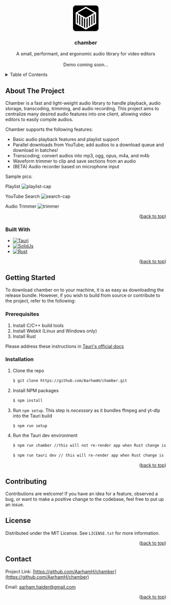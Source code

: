 <a id="readme-top"></a>
<!-- PROJECT LOGO -->
<br />
<div align="center">
  <a>
    <img src="src/assets/chamber.png" alt="Logo" width="80" height="80">
  </a>

  <h3 align="center">chamber</h3>

  <p align="center">
    A small, performant, and ergonomic audio library for video editors
    <br />
    <br />
    <a>Demo coming soon...</a>
  </p>
</div>

<!-- TABLE OF CONTENTS -->
<details>
  <summary>Table of Contents</summary>
  <ol>
    <li>
      <a href="#about-the-project">About The Project</a>
      <ul>
        <li><a href="#built-with">Built With</a></li>
      </ul>
    </li>
    <li>
      <a href="#getting-started">Getting Started</a>
      <ul>
        <li><a href="#prerequisites">Prerequisites</a></li>
        <li><a href="#installation">Installation</a></li>
      </ul>
    </li>
    <li><a href="#contributing">Contributing</a></li>
    <li><a href="#license">License</a></li>
    <li><a href="#contact">Contact</a></li>
  </ol>
</details>



<!-- ABOUT THE PROJECT -->
## About The Project

Chamber is a fast and light-weight audio library to handle playback, audio storage, transcoding, trimming, and audio recording. This project aims to centralize many desired audio features into one client, allowing video editors to easily compile audios.

Chamber supports the following features:
* Basic audio playback features and playlist support
* Parallel downloads from YouTube; add audios to a download queue and download in batches!
* Transcoding; convert audios into mp3, ogg, opus, m4a, and m4b
* Waveform trimmer to clip and save sections from an audio
* (BETA) Audio recorder based on microphone input

Sample pics:

Playlist
![playlist-cap](https://github.com/user-attachments/assets/e52c0ffb-88c6-4053-8297-c1c8ee9e0a22)

YouTube Search
![search-cap](https://github.com/user-attachments/assets/20d53c68-04a2-43d8-a669-c0b6e73dfd45)

Audio Trimmer
![trimmer](https://github.com/user-attachments/assets/41962341-092f-485a-a3fe-be83989c0f70)


<p align="right">(<a href="#readme-top">back to top</a>)</p>

### Built With
* [![Tauri][Tauri]][Tauri-url]
* [![SolidJs][SolidJs]][SolidJs-url]
* [![Rust][Rust]][Rust-url]

<p align="right">(<a href="#readme-top">back to top</a>)</p>

<!-- GETTING STARTED -->
## Getting Started
To download chamber on to your machine, it is as easy as downloading the release bundle. However, if you wish to build from source or contribute to the project, refer to the following:

### Prerequisites
1. Install C/C++ build tools
2. Install Webkit (Linux and Windows only) 
2. Install Rust

Please address these instructions in [Tauri's official docs](https://v1.tauri.app/v1/guides/getting-started/prerequisites/)

### Installation
1. Clone the repo
   ```sh
   $ git clone https://github.com/AarhamH/chamber.git
   ```
2. Install NPM packages
   ```sh
   $ npm install
   ```
3. Run `npm setup`. This step is _necessary_ as it bundles ffmpeg and yt-dlp into the Tauri build
   ```sh
   $ npm run setup
   ```
4. Run the Tauri dev environment
   ```sh
   $ npm run chamber //this will not re-render app when Rust change is made
   ```
   ```sh
   $ npm run tauri dev // this will re-render app when Rust change is made
   ```
<p align="right">(<a href="#readme-top">back to top</a>)</p>

<!-- CONTRIBUTING -->
## Contributing
Contributions are welcome! If you have an idea for a feature, observed a bug, or want to make a positive change to the codebase, feel free to put up an issue.

<!-- LICENSE -->
## License

Distributed under the MIT License. See `LICENSE.txt` for more information.

<p align="right">(<a href="#readme-top">back to top</a>)</p>

<!-- CONTACT -->
## Contact
Project Link: [https://github.com/AarhamH/chamber](https://github.com/AarhamH/chamber)

Email: aarham.haider@gmail.com

<p align="right">(<a href="#readme-top">back to top</a>)</p>

<!-- MARKDOWN LINKS & IMAGES -->
<!-- https://www.markdownguide.org/basic-syntax/#reference-style-links -->
[Tauri]:https://img.shields.io/badge/Tauri-black?style=for-the-badge&logo=tauri&logoColor=white&link=https%3A%2F%2Fv1.tauri.app%2F
[Tauri-url]:https://v1.tauri.app/
[SolidJs]: https://img.shields.io/badge/SolidJS-black?style=for-the-badge&logo=solid&logoColor=white
[SolidJs-url]: https://www.solidjs.com/
[Rust]: https://img.shields.io/badge/Rust-black?style=for-the-badge&logo=rust&logoColor=white
[Rust-url]: https://www.rust-lang.org/
[chamber-pic-1]: https://github.com/user-attachments/assets/6454c8fa-5a4b-4736-b429-4c0cb9cfd6f2
[chamber-pic-2]: https://github.com/user-attachments/assets/9466b2d9-ff04-469a-824a-663cabb08485
[chamber-pic-3]: https://github.com/user-attachments/assets/fb732cf4-956f-4403-bd33-d2c3a47e00e2

